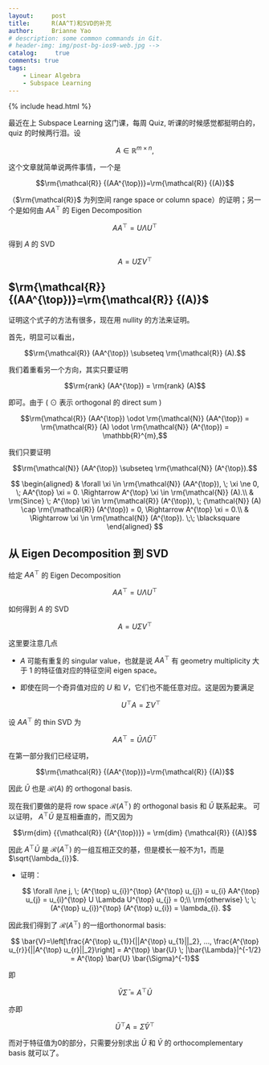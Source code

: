 ```yaml
---
layout:     post
title:      R(AA^T)和SVD的补充
author:     Brianne Yao
# description: some common commands in Git.
# header-img: img/post-bg-ios9-web.jpg -->
catalog: 	 true
comments: true
tags:
    - Linear Algebra
    - Subspace Learning
---
```

{% include head.html %}

最近在上 Subspace Learning 这门课，每周 Quiz, 听课的时候感觉都挺明白的，quiz 的时候两行泪。设 

$$A\in \mathbb{R}^{m\times n},$$

这个文章就简单说两件事情，一个是 

$$\rm{\mathcal{R}} {(AA^{\top})}=\rm{\mathcal{R}} {(A)}$$

（$\rm{\mathcal{R}}$ 为列空间 range space or column space）的证明；另一个是如何由 $AA^{\top}$ 的 Eigen Decomposition 

$$AA^{\top} = U \Lambda U^{\top}$$

得到 $A$ 的 SVD

$$A=U \Sigma V^{\top}$$

## $\rm{\mathcal{R}} {(AA^{\top})}=\rm{\mathcal{R}} {(A)}$

证明这个式子的方法有很多，现在用 nullity 的方法来证明。

首先，明显可以看出，

$$\rm{\mathcal{R}} (AA^{\top}) \subseteq \rm{\mathcal{R}} (A).$$

我们着重看另一个方向，其实只要证明

$$\rm{rank} (AA^{\top}) = \rm{rank} (A)$$

即可。由于 ( $\odot$ 表示 orthogonal 的 direct sum ) 

$$\rm{\mathcal{R}} (AA^{\top}) \odot \rm{\mathcal{N}} (AA^{\top}) = \rm{\mathcal{R}} (A)  \odot \rm{\mathcal{N}} (A^{\top}) = \mathbb{R}^{m},$$

我们只要证明

$$\rm{\mathcal{N}} (AA^{\top}) \subseteq \rm{\mathcal{N}} (A^{\top}).$$

$$
\begin{aligned}
& \forall \xi \in \rm{\mathcal{N}} (AA^{\top}), \; \xi \ne 0, \; AA^{\top} \xi = 0. \Rightarrow A^{\top} \xi \in \rm{\mathcal{N}} (A).\\
& \rm{Since} \; A^{\top} \xi \in \rm{\mathcal{R}} (A^{\top}), \; {\mathcal{N}} (A) \cap \rm{\mathcal{R}} (A^{\top}) = 0, \Rightarrow  A^{\top} \xi = 0.\\
& \Rightarrow \xi \in \rm{\mathcal{N}} (A^{\top}). \;\; \blacksquare
\end{aligned}
$$


## 从 Eigen Decomposition 到 SVD

给定 $AA^{\top}$ 的 Eigen Decomposition 

$$AA^{\top} = U \Lambda U^{\top}$$

如何得到 $A$ 的 SVD

$$A=U \Sigma V^{\top}$$

这里要注意几点

* $A$ 可能有重复的 singular value，也就是说 $AA^{\top}$ 有 geometry multiplicity 大于 1 的特征值对应的特征空间 eigen space。
* 即使在同一个奇异值对应的 $U$ 和 $V$，它们也不能任意对应。这是因为要满足

    $$U^{\top} A = \Sigma V^{\top}$$


设 $AA^{\top}$ 的 thin SVD 为

$$AA^{\top} = \bar{U} \bar{\Lambda} \bar{U}^{\top}$$

在第一部分我们已经证明，

$$\rm{\mathcal{R}} {(AA^{\top})}=\rm{\mathcal{R}} {(A)}$$

因此 $\bar{U}$ 也是 ${\mathcal{R}} {(A)}$ 的 orthogonal basis.

现在我们要做的是将 row space ${\mathcal{R}} {(A^{\top})}$ 的 orthogonal basis 和 $\bar{U}$ 联系起来。
可以证明，
$A^{\top} \bar{U}$
是互相垂直的，而又因为

$$\rm{dim} {{\mathcal{R}} {(A^{\top})}} = \rm{dim} {\mathcal{R}} {(A)}$$

因此 $A^{\top} \bar{U}$ 是 ${\mathcal{R}} {(A^{\top})}$ 的一组互相正交的基，但是模长一般不为1，而是
$\sqrt{\lambda_{i}}$.

* 证明：
  
  $$ \forall i\ne j, \; (A^{\top} u_{i})^{\top} (A^{\top} u_{j}) = u_{i} AA^{\top} u_{j} = u_{i}^{\top} U \Lambda U^{\top}  u_{j} = 0;\\
  \rm{otherwise} \; \; (A^{\top} u_{i})^{\top} (A^{\top} u_{i}) = \lambda_{i}.
  $$


因此我们得到了 ${\mathcal{R}} {(A^{\top})}$ 的一组orthonormal basis:

$$ \bar{V}=\left[\frac{A^{\top} u_{1}}{||A^{\top} u_{1}||_2}, ..., \frac{A^{\top} u_{r}}{||A^{\top} u_{r}||_2}\right] = A^{\top} \bar{U} \; |\bar{\Lambda}|^{-1/2} = A^{\top} \bar{U} \bar{\Sigma}^{-1}$$

即

$$\bar{V} \bar{\Sigma}= A^{\top} \bar{U}$$

亦即

$$\bar{U}^{\top} A = \bar{\Sigma} \bar{V}^{\top}$$

而对于特征值为0的部分，只需要分别求出 $\bar{U}$ 和
$\bar{V}$ 的 orthocomplementary basis 就可以了。



